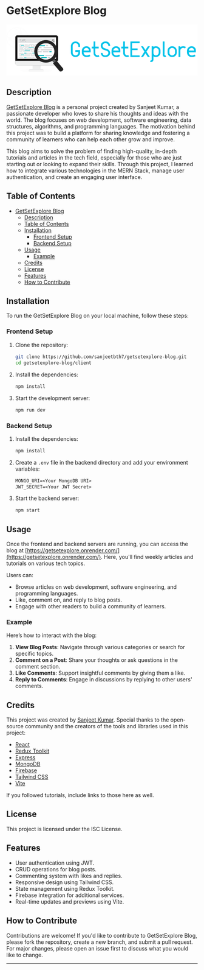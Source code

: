 
# GetSetExplore Blog

![GetSetExplore Logo](./client/public/img/logo-vert.png)

## Description

[GetSetExplore Blog](https://getsetexplore.onrender.com/) is a personal project created by Sanjeet Kumar, a passionate developer who loves to share his thoughts and ideas with the world. The blog focuses on web development, software engineering, data structures, algorithms, and programming languages. The motivation behind this project was to build a platform for sharing knowledge and fostering a community of learners who can help each other grow and improve.

This blog aims to solve the problem of finding high-quality, in-depth tutorials and articles in the tech field, especially for those who are just starting out or looking to expand their skills. Through this project, I learned how to integrate various technologies in the MERN Stack, manage user authentication, and create an engaging user interface.

## Table of Contents

- [GetSetExplore Blog](#getsetexplore-blog)
  - [Description](#description)
  - [Table of Contents](#table-of-contents)
  - [Installation](#installation)
    - [Frontend Setup](#frontend-setup)
    - [Backend Setup](#backend-setup)
  - [Usage](#usage)
    - [Example](#example)
  - [Credits](#credits)
  - [License](#license)
  - [Features](#features)
  - [How to Contribute](#how-to-contribute)

## Installation

To run the GetSetExplore Blog on your local machine, follow these steps:

### Frontend Setup

1. Clone the repository:  
   ```bash
   git clone https://github.com/sanjeetbth7/getsetexplore-blog.git
   cd getsetexplore-blog/client
   ```

2. Install the dependencies:  
   ```bash
   npm install
   ```

3. Start the development server:  
   ```bash
   npm run dev
   ```

### Backend Setup

1. Install the dependencies:  
   ```bash
   npm install
   ```

2. Create a `.env` file in the backend directory and add your environment variables:

   ```
   MONGO_URI=<Your MongoDB URI>
   JWT_SECRET=<Your JWT Secret>
   ```

3. Start the backend server:  
   ```bash
   npm start
   ```

## Usage

Once the frontend and backend servers are running, you can access the blog at [https://getsetexplore.onrender.com/](https://getsetexplore.onrender.com/). Here, you'll find weekly articles and tutorials on various tech topics. 

Users can:

- Browse articles on web development, software engineering, and programming languages.
- Like, comment on, and reply to blog posts.
- Engage with other readers to build a community of learners.

### Example

Here’s how to interact with the blog:

1. **View Blog Posts**: Navigate through various categories or search for specific topics.
2. **Comment on a Post**: Share your thoughts or ask questions in the comment section.
3. **Like Comments**: Support insightful comments by giving them a like.
4. **Reply to Comments**: Engage in discussions by replying to other users' comments.

## Credits

This project was created by [Sanjeet Kumar](https://github.com/your-github-profile). Special thanks to the open-source community and the creators of the tools and libraries used in this project:

- [React](https://reactjs.org/)
- [Redux Toolkit](https://redux-toolkit.js.org/)
- [Express](https://expressjs.com/)
- [MongoDB](https://www.mongodb.com/)
- [Firebase](https://firebase.google.com/)
- [Tailwind CSS](https://tailwindcss.com/)
- [Vite](https://vitejs.dev/)

If you followed tutorials, include links to those here as well.

## License

This project is licensed under the ISC License.

## Features

- User authentication using JWT.
- CRUD operations for blog posts.
- Commenting system with likes and replies.
- Responsive design using Tailwind CSS.
- State management using Redux Toolkit.
- Firebase integration for additional services.
- Real-time updates and previews using Vite.

## How to Contribute

Contributions are welcome! If you'd like to contribute to GetSetExplore Blog, please fork the repository, create a new branch, and submit a pull request. For major changes, please open an issue first to discuss what you would like to change.

---